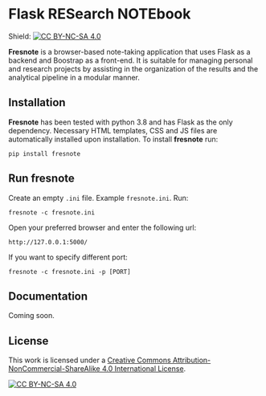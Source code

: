 # Flask RESearch NOTEbook

Shield: [![CC BY-NC-SA 4.0][cc-by-nc-sa-shield]][cc-by-nc-sa]

**Fresnote** is a browser-based note-taking application that uses Flask as a backend and Boostrap as a front-end. It is suitable for managing personal and research projects by assisting in the organization of the results and the analytical pipeline in a modular manner.

## Installation

**Fresnote** has been tested with python 3.8 and has Flask as the only dependency. Necessary HTML templates, CSS and JS files are automatically installed upon installation. 
To install **fresnote** run:
```
pip install fresnote
```

## Run fresnote

Create an empty `.ini` file. Example `fresnote.ini`.
Run:
```
fresnote -c fresnote.ini
```

Open your preferred browser and enter the following url:
```
http://127.0.0.1:5000/
```

If you want to specify different port:
```
fresnote -c fresnote.ini -p [PORT]
```


## Documentation

Coming soon.


## License

This work is licensed under a
[Creative Commons Attribution-NonCommercial-ShareAlike 4.0 International License][cc-by-nc-sa].

[![CC BY-NC-SA 4.0][cc-by-nc-sa-image]][cc-by-nc-sa]

[cc-by-nc-sa]: http://creativecommons.org/licenses/by-nc-sa/4.0/
[cc-by-nc-sa-image]: https://licensebuttons.net/l/by-nc-sa/4.0/88x31.png
[cc-by-nc-sa-shield]: https://img.shields.io/badge/License-CC%20BY--NC--SA%204.0-lightgrey.svg
